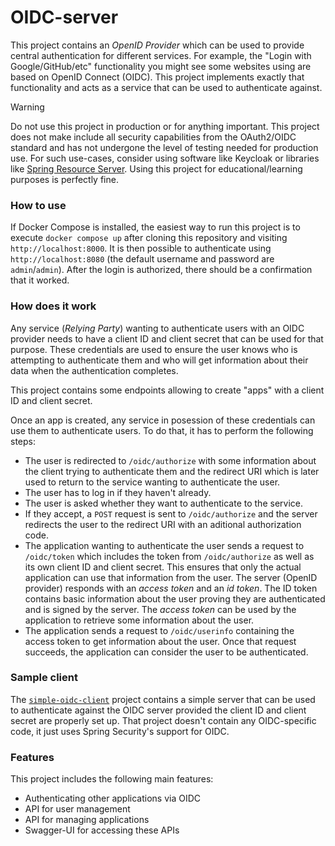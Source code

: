 # OIDC-server

This project contains an _OpenID Provider_ which can be used to provide central authentication for different services. For example, the "Login with Google/GitHub/etc" functionality you might see some websites using are based on OpenID Connect (OIDC). This project implements exactly that functionality and acts as a service that can be used to authenticate against.

> [!WARNING]
> Do not use this project in production or for anything important. This project does not make include all security capabilities from the OAuth2/OIDC standard and has not undergone the level of testing needed for production use.
> For such use-cases, consider using software like Keycloak or libraries like [Spring Resource Server](https://docs.spring.io/spring-security/reference/servlet/oauth2/resource-server/index.html). Using this project for educational/learning purposes is perfectly fine.

### How to use

If Docker Compose is installed, the easiest way to run this project is to execute `docker compose up` after cloning this repository and visiting `http://localhost:8000`. It is then possible to authenticate using `http://localhost:8080` (the default username and password are `admin`/`admin`). After the login is authorized, there should be a confirmation that it worked.

### How does it work

Any service (_Relying Party_) wanting to authenticate users with an OIDC provider needs to have a client ID and client secret that can be used for that purpose. These credentials are used to ensure the user knows who is attempting to authenticate them and who will get information about their data when the authentication completes.

This project contains some endpoints allowing to create "apps" with a client ID and client secret.

Once an app is created, any service in posession of these credentials can use them to authenticate users. To do that, it has to perform the following steps:
- The user is redirected to `/oidc/authorize` with some information about the client trying to authenticate them and the redirect URI which is later used to return to the service wanting to authenticate the user.
- The user has to log in if they haven't already.
- The user is asked whether they want to authenticate to the service.
- If they accept, a `POST` request is sent to `/oidc/authorize` and the server redirects the user to the redirect URI with an aditional authorization code.
- The application wanting to authenticate the user sends a request to `/oidc/token` which includes the token from `/oidc/authorize` as well as its own client ID and client secret. This ensures that only the actual application can use that information from the user. The server (OpenID provider) responds with an _access token_ and an _id token_. The ID token contains basic information about the user proving they are authenticated and is signed by the server. The _access token_ can be used by the application to retrieve some information about the user.
- The application sends a request to `/oidc/userinfo` containing the access token to get information about the user. Once that request succeeds, the application can consider the user to be authenticated.

### Sample client

The [`simple-oidc-client`](./simple-oidc-client) project contains a simple server that can be used to authenticate against the OIDC server provided the client ID and client secret are properly set up. That project doesn't contain any OIDC-specific code, it just uses Spring Security's support for OIDC.

### Features

This project includes the following main features:
- Authenticating other applications via OIDC
- API for user management
- API for managing applications
- Swagger-UI for accessing these APIs
